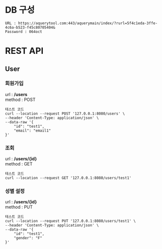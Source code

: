 # DB 구성
<pre><code>URL : https://aquerytool.com:443/aquerymain/index/?rurl=5f4c1eda-3ffe-4c6a-b523-f45c80705404&
Password : 064oct
</code></pre>

# REST API
## User
### 회원가입  
url : **/users**  
method : POST  
<pre><code>테스트 코드  
curl --location --request POST '127.0.0.1:8080/users' \
--header 'Content-Type: application/json' \
--data-raw '{
    "id": "test1",
    "email": "email1"
}'</code></pre>

### 조회  
url : **/users/{id}**  
method : GET  
<pre><code>테스트 코드  
curl --location --request GET '127.0.0.1:8080/users/test1'</code></pre>

### 성별 설정  
url : **/users/{id}**  
method : PUT  
<pre><code>테스트 코드  
curl --location --request PUT '127.0.0.1:8080/users/test1' \
--header 'Content-Type: application/json' \
--data-raw '{
    "id": "test1",
    "gender": "F"
}'</code></pre>
